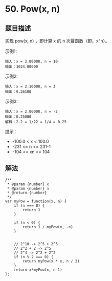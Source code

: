 # 50. Pow(x, n)

## 题目描述

实现 pow(x, n) ，即计算 x 的 n 次幂函数（即，x^n）。

示例1:
```
输入：x = 2.00000, n = 10
输出：1024.00000
```

示例2:
```
输入：x = 2.10000, n = 3
输出：9.26100
```

示例3:
```
输入：x = 2.00000, n = -2
输出：0.25000
解释：2-2 = 1/22 = 1/4 = 0.25
```

提示：
+ -100.0 < x < 100.0
+ -231 <= n <= 231-1
+ -104 <= xn <= 104

## 解法

```
/**
 * @param {number} x
 * @param {number} n
 * @return {number}
 */
var myPow = function(x, n) {
    if (n === 0) {
        return 1
    }

    if (n < 0) {
        return 1 / myPow(x, -n)
    }


    // 2^10 -> 2^5 + 2^5
    // 2^2 + 2 -> 2^5
    // 2^4 -> 2^2 + 2^2
    if (n % 2 === 0) {
        return myPow(x * x, n / 2)
    }
    return x*myPow(x, n-1)
};
```